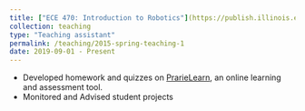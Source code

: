 ```yaml
---
title: ["ECE 470: Introduction to Robotics"](https://publish.illinois.edu/ece470-intro-robotics/)
collection: teaching
type: "Teaching assistant"
permalink: /teaching/2015-spring-teaching-1
date: 2019-09-01 - Present
---
```


- Developed homework and quizzes on [PrarieLearn](https://prairielearn.engr.illinois.edu/pl/login), an online learning and assessment tool. 
- Monitored and Advised student projects

